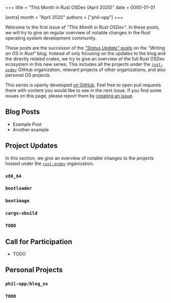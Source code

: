 +++
title = "This Month in Rust OSDev (April 2020)"
date = 0000-01-01

[extra]
month = "April 2020"
authors = ["phil-opp"]
+++

Welcome to the first issue of _"This Month in Rust OSDev"_. In these posts, we will try to give an regular overview of notable changes in the Rust operating system development community.

<!-- more -->

These posts are the successor of the [_"Status Update"_ posts](https://os.phil-opp.com/status-update/) on the _"Writing an OS in Rust"_ blog. Instead of only focusing on the updates to the blog and the directly related crates, we try to give an overview of the full Rust OSDev ecosystem in this new series. This includes all the projects under the [`rust-osdev`] GitHub organization, relevant projects of other organizations, and also personal OS projects.

[`rust-osdev`]: https://github.com/rust-osdev/about

This series is openly developed [on GitHub](https://github.com/rust-osdev/homepage/). Feel free to open pull requests there with content you would like to see in the next issue. If you find some issues on this page, please report them by [creating an issue](https://github.com/rust-osdev/homepage/issues/new).

## Blog Posts

- Example Post
- Another example

## Project Updates

In this section, we give an overview of notable changes to the projects hosted under the [`rust-osdev`] organization.

### `x86_64`

### `bootloader`

### `bootimage`

### `cargo-xbuild`

### `TODO`

## Call for Participation

- TODO

## Personal Projects

### `phil-opp/blog_os`

### `TODO`
